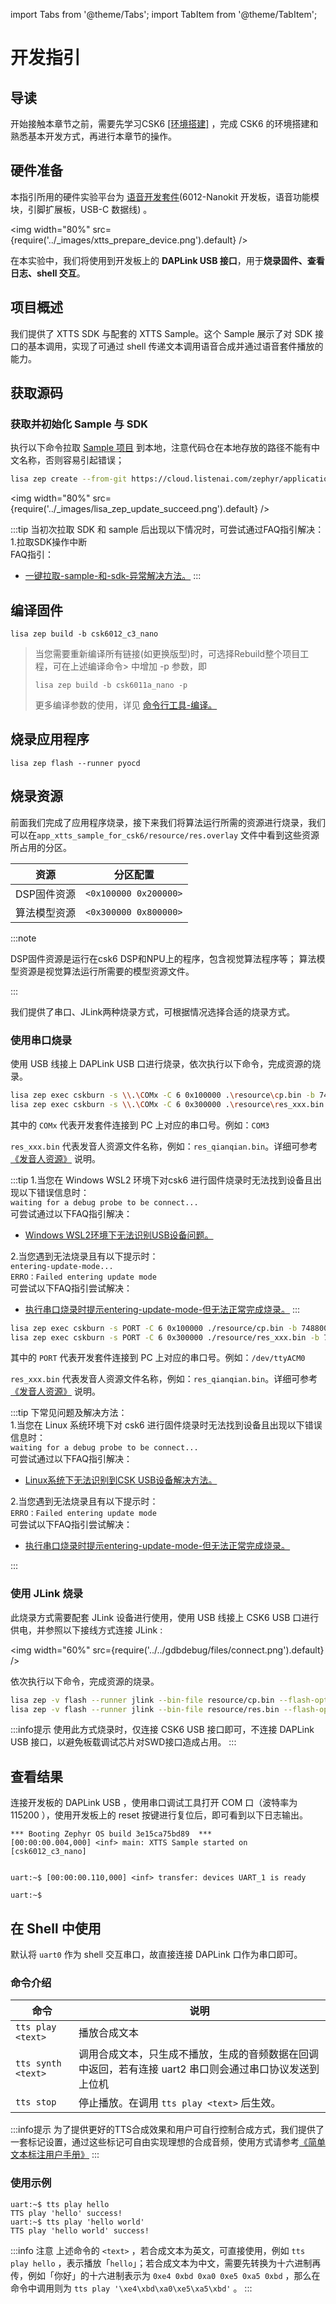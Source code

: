 import Tabs from '@theme/Tabs';
import TabItem from '@theme/TabItem';

# 开发指引

## 导读

开始接触本章节之前，需要先学习CSK6 <a href="../../application/getting_start" target="_blank">[环境搭建]</a> ，完成 CSK6 的环境搭建和熟悉基本开发方式，再进行本章节的操作。


## 硬件准备

本指引所用的硬件实验平台为 <a href="/chips/600X/overview/nanokit/kit/audio_kit" target="_blank">语音开发套件</a>(6012-Nanokit 开发板，语音功能模块，引脚扩展板，USB-C 数据线) 。

<img
  width="80%"
  src={require('../_images/xtts_prepare_device.png').default}
  /> 

在本实验中，我们将使用到开发板上的 **DAPLink USB 接口**，用于**烧录固件、查看日志、shell 交互**。

## 项目概述

我们提供了 XTTS SDK 与配套的 XTTS Sample。这个 Sample 展示了对 SDK 接口的基本调用，实现了可通过 shell 传递文本调用语音合成并通过语音套件播放的能力。

## 获取源码

### 获取并初始化 Sample 与 SDK

执行以下命令拉取 [Sample 项目](https://cloud.listenai.com/zephyr/applications/app_algo_xtts_sample_for_csk6) 到本地，注意代码仓在本地存放的路径不能有中文名称，否则容易引起错误；

```bash
lisa zep create --from-git https://cloud.listenai.com/zephyr/applications/app_algo_xtts_sample_for_csk6.git
```
<img
  width="80%"
  src={require('../_images/lisa_zep_update_succeed.png').default}
  />

:::tip
当初次拉取 SDK 和 sample 后出现以下情况时，可尝试通过FAQ指引解决：   
1.拉取SDK操作中断   
FAQ指引：     
- <a href="../../FAQ/faq_application#一键拉取-sample-和-sdk-异常解决方法" target="_blank">一键拉取-sample-和-sdk-异常解决方法。</a>
:::

## 编译固件

```
lisa zep build -b csk6012_c3_nano
```

> 当您需要重新编译所有链接(如更换版型)时，可选择Rebuild整个项目工程，可在上述编译命令> 中增加 -p 参数，即
>
> ` lisa zep build -b csk6011a_nano -p ` 
> 
> 更多编译参数的使用，详见 <a href="/chips/600X/tool/lisa_plugin_zephyr/build_flash_debug#原始编译" target="_blank">命令行工具-编译。</a>

## 烧录应用程序

```
lisa zep flash --runner pyocd
```

## 烧录资源

前面我们完成了应用程序烧录，接下来我们将算法运行所需的资源进行烧录，我们可以在`app_xtts_sample_for_csk6/resource/res.overlay` 文件中看到这些资源所占用的分区。

| 资源           | 分区配置              |
| -------------- | --------------------- |
| DSP固件资源  | `<0x100000 0x200000>` |
| 算法模型资源   | `<0x300000 0x800000>` |
:::note

DSP固件资源是运行在csk6 DSP和NPU上的程序，包含视觉算法程序等；
算法模型资源是视觉算法运行所需要的模型资源文件。

:::

我们提供了串口、JLink两种烧录方式，可根据情况选择合适的烧录方式。

### 使用串口烧录

使用 USB 线接上 DAPLink USB 口进行烧录，依次执行以下命令，完成资源的烧录。

<div style={{
    border: 'solid 1px #80808080',
    padding: 12,
    borderRadius: 12
  }}>
<Tabs
    groupId="operating-systems"
    defaultValue="windows"
    values={[
        {label: 'Windows', value: 'windows'},
        {label: 'macOS / Linux', value: 'unix'}
    ]}
>
  <TabItem value="windows">

```bash
lisa zep exec cskburn -s \\.\COMx -C 6 0x100000 .\resource\cp.bin -b 748800
lisa zep exec cskburn -s \\.\COMx -C 6 0x300000 .\resource\res_xxx.bin -b 748800
```

其中的 `COMx` 代表开发套件连接到 PC 上对应的串口号。例如：`COM3`

`res_xxx.bin` 代表发音人资源文件名称，例如：`res_qianqian.bin`。详细可参考 [《发音人资源》](./speak_flavor_res.md) 说明。

:::tip
1.当您在 Windows WSL2 环境下对csk6 进行固件烧录时无法找到设备且出现以下错误信息时：   
`waiting for a debug probe to be connect...`    
可尝试通过以下FAQ指引解决：  

- <a href="../../FAQ/faq_build_flash#wsl2环境下无法进行烧录" target="_blank">Windows WSL2环境下无法识别USB设备问题。</a>

2.当您遇到无法烧录且有以下提示时：    
`entering-update-mode...`    
`ERRO：Failed entering update mode `   
可尝试以下FAQ指引尝试解决：   

- <a href="../../FAQ/faq_build_flash#执行串口烧录时提示entering-update-mode-但无法正常完成烧录" target="_blank">执行串口烧录时提示entering-update-mode-但无法正常完成烧录。</a>
:::
  </TabItem>

  <TabItem value="unix">

```bash
lisa zep exec cskburn -s PORT -C 6 0x100000 ./resource/cp.bin -b 748800
lisa zep exec cskburn -s PORT -C 6 0x300000 ./resource/res_xxx.bin -b 748800
```

其中的 `PORT` 代表开发套件连接到 PC 上对应的串口号。例如：`/dev/ttyACM0`
    
`res_xxx.bin` 代表发音人资源文件名称，例如：`res_qianqian.bin`。详细可参考 [《发音人资源》](./speak_flavor_res.md) 说明。
    

:::tip
下常见问题及解决方法：    
1.当您在 Linux 系统环境下对 csk6 进行固件烧录时无法找到设备且出现以下错误信息时：   
`waiting for a debug probe to be connect...`    
可尝试通过以下FAQ指引解决：  

- <a href="../../FAQ/faq_env#linux系统下无法识别到csk-usb设备" target="_blank">Linux系统下无法识别到CSK USB设备解决方法。</a>    



2.当您遇到无法烧录且有以下提示时：    
`ERRO：Failed entering update mode `   
可尝试以下FAQ指引尝试解决：  


- <a href="../../FAQ/faq_build_flash#执行串口烧录时，提示entering-update-mode-但无法正常完成烧录" target="_blank">执行串口烧录时提示entering-update-mode-但无法正常完成烧录。</a>

:::

  </TabItem>

</Tabs>
</div>


### 使用 JLink 烧录

此烧录方式需要配套 JLink 设备进行使用，使用 USB 线接上 CSK6 USB 口进行供电，并参照以下接线方式连接 JLink :

<img
  width="60%"
  src={require('../../gdbdebug/files/connect.png').default}
  />

依次执行以下命令，完成资源的烧录。

```bash
lisa zep -v flash --runner jlink --bin-file resource/cp.bin --flash-opt="--base-address=0x18100000"
lisa zep -v flash --runner jlink --bin-file resource/res.bin --flash-opt="--base-address=0x18300000"
```

:::info提示
使用此方式烧录时，仅连接 CSK6 USB 接口即可，不连接 DAPLink USB 接口，以避免板载调试芯片对SWD接口造成占用。
:::

## 查看结果

连接开发板的 DAPLink USB ，使用串口调试工具打开 COM 口（波特率为 115200 ），使用开发板上的 reset 按键进行复位后，即可看到以下日志输出。

```shell
*** Booting Zephyr OS build 3e15ca75bd89  ***
[00:00:00.004,000] <inf> main: XTTS Sample started on [csk6012_c3_nano]


uart:~$ [00:00:00.110,000] <inf> transfer: devices UART_1 is ready

uart:~$
```

## 在 Shell 中使用

默认将 `uart0` 作为 shell 交互串口，故直接连接 DAPLink 口作为串口即可。

### 命令介绍

| 命令 | 说明 |
| --- | --- |
| `tts play <text>` | 播放合成文本 |
| `tts synth <text>` | 调用合成文本，只生成不播放，生成的音频数据在回调中返回，若有连接 uart2 串口则会通过串口协议发送到上位机 |
| `tts stop` | 停止播放。在调用 `tts play <text>` 后生效。 |

:::info提示
为了提供更好的TTS合成效果和用户可自行控制合成方式，我们提供了一套标记设置，通过这些标记可自由实现理想的合成音频，使用方式请参考[《简单文本标注用户手册》](./text_mark_guide.md)
:::

### 使用示例

```shell
uart:~$ tts play hello
TTS play 'hello' success!
uart:~$ tts play 'hello world'
TTS play 'hello world' success!
```

:::info 注意
上述命令的 `<text>` ，若合成文本为英文，可直接使用，例如 `tts play hello` ，表示播放「`hello`」；若合成文本为中文，需要先转换为十六进制再传，例如「你好」的十六进制表示为 `0xe4 0xbd 0xa0 0xe5 0xa5 0xbd` ，那么在命令中调用则为 `tts play '\xe4\xbd\xa0\xe5\xa5\xbd'` 。
:::
